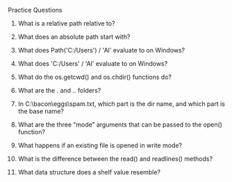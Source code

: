 Practice Questions

1. What is a relative path relative to?

2. What does an absolute path start with?

3. What does Path('C:/Users') / 'Al' evaluate to on Windows?

4. What does 'C:/Users' / 'Al' evaluate to on Windows?

5. What do the os.getcwd() and os.chdir() functions do?

6. What are the . and .. folders?

7. In C:\bacon\eggs\spam.txt, which part is the dir name, and which part is the base name?

8. What are the three “mode” arguments that can be passed to the open() function?

9. What happens if an existing file is opened in write mode?

10. What is the difference between the read() and readlines() methods?

11. What data structure does a shelf value resemble?
